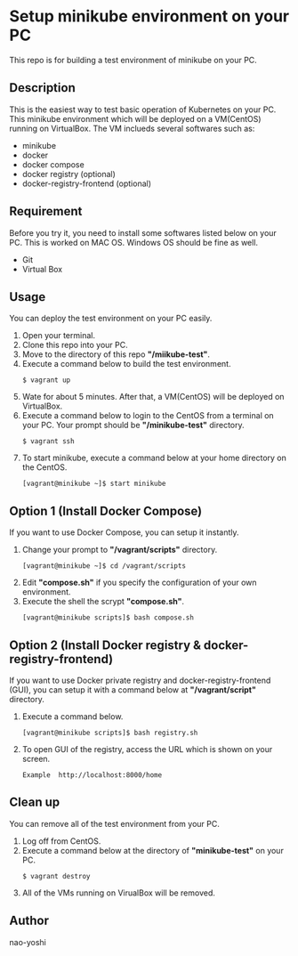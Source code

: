 # Setup minikube environment on your PC
This repo is for building a test environment of minikube on your PC.


## Description
This is the easiest way to test basic operation of Kubernetes on your PC. This minikube environment which will be deployed on a VM(CentOS) running on VirtualBox. The VM inclueds several softwares such as:
- minikube
- docker
- docker compose
- docker registry (optional)
- docker-registry-frontend (optional)


## Requirement
Before you try it, you need to install some softwares listed below on your PC. This is worked on MAC OS. Windows OS should be fine as well.
- Git
- Virtual Box


## Usage
You can deploy the test environment on your PC easily.

1. Open your terminal.
2. Clone this repo into your PC.
3. Move to the directory of this repo **"/miikube-test"**.
4. Execute a command below to build the test environment.
   ```
   $ vagrant up
   ```
5. Wate for about 5 minutes. After that, a VM(CentOS) will be deployed on VirtualBox. 
6. Execute a command below to login to the CentOS from a terminal on your PC. Your prompt should be **"/minikube-test"** directory.
   ```
   $ vagrant ssh
   ```
7. To start minikube, execute a command below at your home directory on the CentOS.
   ```
   [vagrant@minikube ~]$ start minikube
   ```

## Option 1 (Install Docker Compose)
If you want to use Docker Compose, you can setup it instantly.

1. Change your prompt to **"/vagrant/scripts"** directory.
   ```
   [vagrant@minikube ~]$ cd /vagrant/scripts
   ```
2. Edit **"compose.sh"** if you specify the configuration of your own environment.
3. Execute the shell the scrypt **"compose.sh"**.
   ```
   [vagrant@minikube scripts]$ bash compose.sh
   ```


## Option 2 (Install Docker registry & docker-registry-frontend)
If you want to use Docker private registry and docker-registry-frontend (GUI), you can setup it with a command below at **"/vagrant/script"** directory.

1. Execute a command below.
   ```
   [vagrant@minikube scripts]$ bash registry.sh
   ```
2. To open GUI of the registry, access the URL which is shown on your screen.
   ```
   Example  http://localhost:8000/home
   ```


## Clean up
You can remove all of the test environment from your PC.

1. Log off from CentOS.
2. Execute a command below at the directory of **"minikube-test"** on your PC.
   ```
   $ vagrant destroy
   ```
3. All of the VMs running on VirualBox will be removed.


## Author
nao-yoshi
